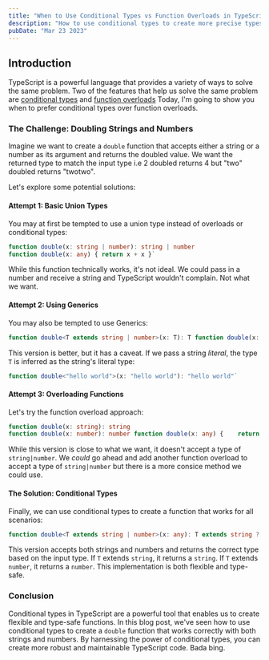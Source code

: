 ```yaml
---
title: "When to Use Conditional Types vs Function Overloads in TypeScript"
description: "How to use conditional types to create more precise types"
pubDate: "Mar 23 2023"
---
```

## Introduction

TypeScript is a powerful language that provides a variety of ways to solve the same problem. Two of the features that help us solve the same problem are [conditional types](https://www.typescriptlang.org/docs/handbook/2/conditional-types.html) and [function overloads](https://www.typescriptlang.org/docs/handbook/2/functions.html#function-overloads)
Today, I'm going to show you when to prefer conditional types over function overloads.

### The Challenge: Doubling Strings and Numbers

Imagine we want to create a `double` function that accepts either a string or a number as its argument and returns the doubled value. We want the returned type to match the input type i.e 2 doubled returns 4 but "two" doubled returns "twotwo".

Let's explore some potential solutions:

#### Attempt 1: Basic Union Types

You may at first be tempted to use a union type instead of overloads or conditional types:

```typescript
function double(x: string | number): string | number 
function double(x: any) { return x + x }`
```

While this function technically works, it's not ideal. We could pass in a number and receive a string and TypeScript wouldn't complain. Not what we want.

#### Attempt 2: Using Generics

You may also be tempted to use Generics:

```typescript
function double<T extends string | number>(x: T): T function double(x: any) { 	return x + x }
```

This version is better, but it has a caveat. If we pass a string _literal_, the type `T` is inferred as the string's literal type:

```typescript
function double<"hello world">(x: "hello world"): "hello world"`
```

#### Attempt 3: Overloading Functions

Let's try the function overload approach:

```typescript
function double(x: string): string 
function double(x: number): number function double(x: any) { 	return x + x }`
```

While this version is close to what we want, it doesn't accept a type of `string|number`. We _could_ go ahead and add another function overload to accept a type of `string|number` but there is a more consice method we could use.

#### The Solution: Conditional Types

Finally, we can use conditional types to create a function that works for all scenarios:

```typescript
function double<T extends string | number>(x: any): T extends string ? string : number {   return x + x }`
```

This version  accepts both strings and numbers and returns the correct type based on the input type. If `T` extends `string`, it returns a `string`. If `T` extends `number`, it returns a `number`. This implementation is both flexible and type-safe.

### Conclusion

Conditional types in TypeScript are a powerful tool that enables us to create flexible and type-safe functions. In this blog post, we've seen how to use conditional types to create a `double` function that works correctly with both strings and numbers. By harnessing the power of conditional types, you can create more robust and maintainable TypeScript code. Bada bing.